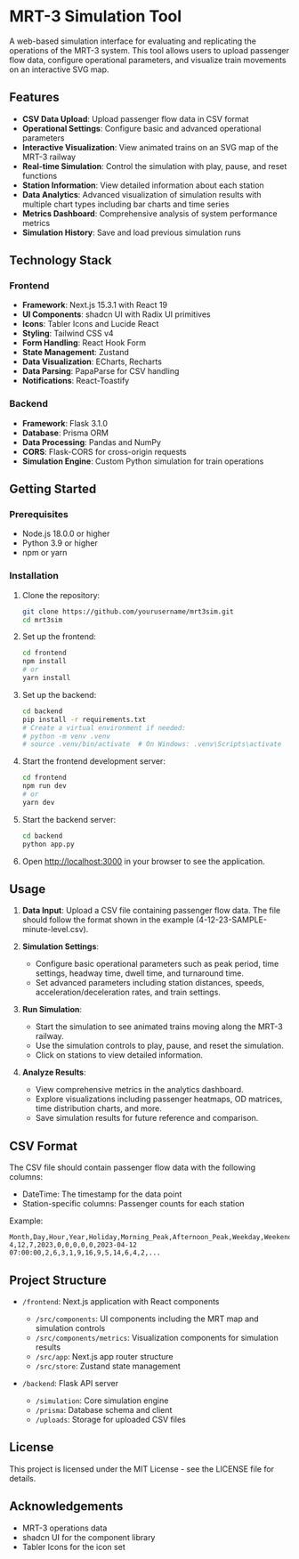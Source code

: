 # MRT-3 Simulation Tool

A web-based simulation interface for evaluating and replicating the operations of the MRT-3 system. This tool allows users to upload passenger flow data, configure operational parameters, and visualize train movements on an interactive SVG map.

## Features

- **CSV Data Upload**: Upload passenger flow data in CSV format
- **Operational Settings**: Configure basic and advanced operational parameters
- **Interactive Visualization**: View animated trains on an SVG map of the MRT-3 railway
- **Real-time Simulation**: Control the simulation with play, pause, and reset functions
- **Station Information**: View detailed information about each station
- **Data Analytics**: Advanced visualization of simulation results with multiple chart types including bar charts and time series
- **Metrics Dashboard**: Comprehensive analysis of system performance metrics
- **Simulation History**: Save and load previous simulation runs

## Technology Stack

### Frontend

- **Framework**: Next.js 15.3.1 with React 19
- **UI Components**: shadcn UI with Radix UI primitives
- **Icons**: Tabler Icons and Lucide React
- **Styling**: Tailwind CSS v4
- **Form Handling**: React Hook Form
- **State Management**: Zustand
- **Data Visualization**: ECharts, Recharts
- **Data Parsing**: PapaParse for CSV handling
- **Notifications**: React-Toastify

### Backend

- **Framework**: Flask 3.1.0
- **Database**: Prisma ORM
- **Data Processing**: Pandas and NumPy
- **CORS**: Flask-CORS for cross-origin requests
- **Simulation Engine**: Custom Python simulation for train operations

## Getting Started

### Prerequisites

- Node.js 18.0.0 or higher
- Python 3.9 or higher
- npm or yarn

### Installation

1. Clone the repository:

   ```bash
   git clone https://github.com/yourusername/mrt3sim.git
   cd mrt3sim
   ```

2. Set up the frontend:

   ```bash
   cd frontend
   npm install
   # or
   yarn install
   ```

3. Set up the backend:

   ```bash
   cd backend
   pip install -r requirements.txt
   # Create a virtual environment if needed:
   # python -m venv .venv
   # source .venv/bin/activate  # On Windows: .venv\Scripts\activate
   ```

4. Start the frontend development server:

   ```bash
   cd frontend
   npm run dev
   # or
   yarn dev
   ```

5. Start the backend server:

   ```bash
   cd backend
   python app.py
   ```

6. Open [http://localhost:3000](http://localhost:3000) in your browser to see the application.

## Usage

1. **Data Input**: Upload a CSV file containing passenger flow data. The file should follow the format shown in the example (4-12-23-SAMPLE-minute-level.csv).

2. **Simulation Settings**:

   - Configure basic operational parameters such as peak period, time settings, headway time, dwell time, and turnaround time.
   - Set advanced parameters including station distances, speeds, acceleration/deceleration rates, and train settings.

3. **Run Simulation**:

   - Start the simulation to see animated trains moving along the MRT-3 railway.
   - Use the simulation controls to play, pause, and reset the simulation.
   - Click on stations to view detailed information.

4. **Analyze Results**:
   - View comprehensive metrics in the analytics dashboard.
   - Explore visualizations including passenger heatmaps, OD matrices, time distribution charts, and more.
   - Save simulation results for future reference and comparison.

## CSV Format

The CSV file should contain passenger flow data with the following columns:

- DateTime: The timestamp for the data point
- Station-specific columns: Passenger counts for each station

Example:

```
Month,Day,Hour,Year,Holiday,Morning_Peak,Afternoon_Peak,Weekday,Weekend,DateTime,"1,2","1,3",...
4,12,7,2023,0,0,0,0,0,2023-04-12 07:00:00,2,6,3,1,9,16,9,5,14,6,4,2,...
```

## Project Structure

- `/frontend`: Next.js application with React components

  - `/src/components`: UI components including the MRT map and simulation controls
  - `/src/components/metrics`: Visualization components for simulation results
  - `/src/app`: Next.js app router structure
  - `/src/store`: Zustand state management

- `/backend`: Flask API server
  - `/simulation`: Core simulation engine
  - `/prisma`: Database schema and client
  - `/uploads`: Storage for uploaded CSV files

## License

This project is licensed under the MIT License - see the LICENSE file for details.

## Acknowledgements

- MRT-3 operations data
- shadcn UI for the component library
- Tabler Icons for the icon set
